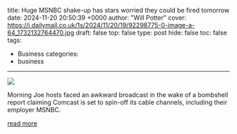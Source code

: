 title: Huge MSNBC shake-up has stars worried they could be fired tomorrow
date: 2024-11-20 20:50:39 +0000
author: "Will Potter"
cover: https://i.dailymail.co.uk/1s/2024/11/20/19/92298775-0-image-a-64_1732132764470.jpg
draft: false
top: false
type: post
hide: false
toc: false
tags:
  - Business
categories:
  - business
---

![](https://i.dailymail.co.uk/1s/2024/11/20/19/92298775-0-image-a-64_1732132764470.jpg)

Morning Joe hosts faced an awkward broadcast in the wake of a bombshell report claiming Comcast is set to spin-off its cable channels, including their employer MSNBC.

[read more](https://www.dailymail.co.uk/news/article-14106719/MSNBC-Morning-Joe-spinoff-Comcast.html)
